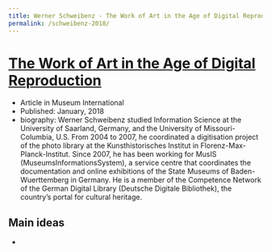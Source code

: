 ```yaml
---
title: Werner Schweibenz - The Work of Art in the Age of Digital Reproduction
permalink: /schweibenz-2018/
---
```

# [The Work of Art in the Age of Digital Reproduction](https://www.researchgate.net/publication/329941032_The_Work_of_Art_in_the_Age_of_Digital_Reproduction?enrichId=rgreq-1a7b17a5c17c75f568d1cac896f5c87b-XXX&enrichSource=Y292ZXJQYWdlOzMyOTk0MTAzMjtBUzoxMDU4ODEzNjYyNzQ0NTgxQDE2Mjk0NTIyNTcyNzU%3D&el=1_x_2&_esc=publicationCoverPdf)
* Article in Museum International 
* Published: January, 2018
* biography: Werner Schweibenz studied Information Science at the University of Saarland, Germany, and the University of Missouri-Columbia, U.S.  From 2004 to 2007, he coordinated a digitisation project of the photo library at the Kunsthistorisches Institut in Florenz-Max-Planck-Institut. Since 2007, he has been working for MusIS (MuseumsInformationsSystem), a service centre that coordinates the documentation and online exhibitions of the State Museums of Baden-Wuerttemberg in Germany. He is a member of the Competence Network of the German Digital Library (Deutsche Digitale Bibliothek), the country’s portal for cultural heritage.

## Main ideas
 * 
 
